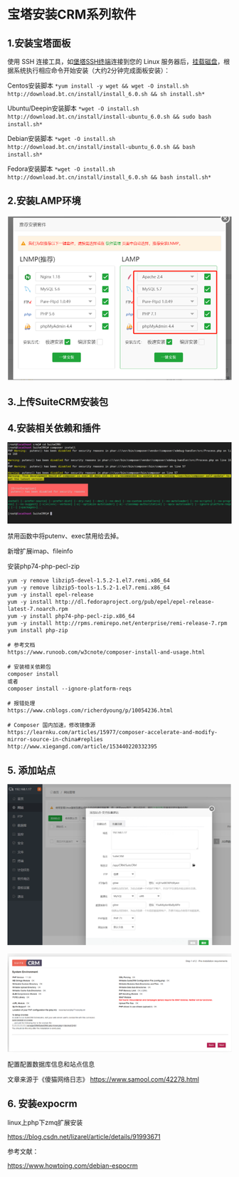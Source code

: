 # 宝塔安装CRM系列软件

## 1.安装宝塔面板

使用 SSH 连接工具，如[堡塔SSH终端](https://download.bt.cn/ssh/BT-Term.exe)连接到您的 Linux 服务器后，[挂载磁盘](https://www.bt.cn/bbs/thread-5166-1-1.html)，根据系统执行相应命令开始安装（大约2分钟完成面板安装）：

Centos安装脚本 `*yum install -y wget && wget -O install.sh http://download.bt.cn/install/install_6.0.sh && sh install.sh*`

Ubuntu/Deepin安装脚本 `*wget -O install.sh http://download.bt.cn/install/install-ubuntu_6.0.sh && sudo bash install.sh*`

Debian安装脚本 `*wget -O install.sh http://download.bt.cn/install/install-ubuntu_6.0.sh && bash install.sh*`

Fedora安装脚本 `*wget -O install.sh http://download.bt.cn/install/install_6.0.sh && bash install.sh*`



## 2.安装LAMP环境

![](../../_static/baotalamp001.png)

## 3.上传SuiteCRM安装包



## 4.安装相关依赖和插件



![](../../_static/baota-crm002.png)



禁用函数中将putenv、exec禁用给去掉。

新增扩展imap、fileinfo

安装php74-php-pecl-zip

```
yum -y remove libzip5-devel-1.5.2-1.el7.remi.x86_64
yum -y remove libzip5-tools-1.5.2-1.el7.remi.x86_64
yum -y install epel-release
yum -y install http://dl.fedoraproject.org/pub/epel/epel-release-latest-7.noarch.rpm
yum -y install php74-php-pecl-zip.x86_64
yum -y install http://rpms.remirepo.net/enterprise/remi-release-7.rpm
yum install php-zip

# 参考文档
https://www.runoob.com/w3cnote/composer-install-and-usage.html

# 安装相关依赖包
composer install
或者
composer install --ignore-platform-reqs

# 报错处理
https://www.cnblogs.com/richerdyoung/p/10054236.html

# Composer 国内加速，修改镜像源
https://learnku.com/articles/15977/composer-accelerate-and-modify-mirror-source-in-china#replies
http://www.xiegangd.com/article/153440220332395
```



## 5. 添加站点

![](../../_static/baota-site001.png)



![](../../_static/baota-crm003.png)



配置配置数据库信息和站点信息

文章来源于《傻猫网络日志》 https://www.samool.com/42278.html





## 6. 安装expocrm

linux上php下zmq扩展安装

https://blog.csdn.net/lizarel/article/details/91993671

参考文献：

https://www.howtoing.com/debian-espocrm

